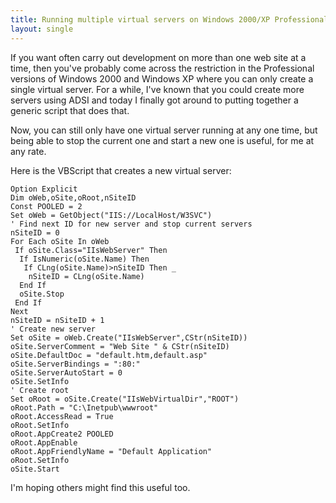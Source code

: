 ```yaml
---
title: Running multiple virtual servers on Windows 2000/XP Professional
layout: single
---
```

If you want often carry out development on more than one web site at a time, then you've probably come across the restriction in the Professional versions of Windows 2000 and Windows XP where you can only create a single virtual server. For a while, I've known that you could create more servers using ADSI and today I finally got around to putting together a generic script that does that.

Now, you can still only have one virtual server running at any one time, but being able to stop the current one and start a new one is useful, for me at any rate.

Here is the VBScript that creates a new virtual server:

```
Option Explicit
Dim oWeb,oSite,oRoot,nSiteID
Const POOLED = 2
Set oWeb = GetObject("IIS://LocalHost/W3SVC")
' Find next ID for new server and stop current servers
nSiteID = 0
For Each oSite In oWeb
 If oSite.Class="IIsWebServer" Then
  If IsNumeric(oSite.Name) Then
   If CLng(oSite.Name)>nSiteID Then _
    nSiteID = CLng(oSite.Name)
  End If
  oSite.Stop
 End If
Next
nSiteID = nSiteID + 1
' Create new server
Set oSite = oWeb.Create("IIsWebServer",CStr(nSiteID))
oSite.ServerComment = "Web Site " & CStr(nSiteID)
oSite.DefaultDoc = "default.htm,default.asp"
oSite.ServerBindings = ":80:"
oSite.ServerAutoStart = 0
oSite.SetInfo
' Create root
Set oRoot = oSite.Create("IIsWebVirtualDir","ROOT")
oRoot.Path = "C:\Inetpub\wwwroot"
oRoot.AccessRead = True
oRoot.SetInfo
oRoot.AppCreate2 POOLED
oRoot.AppEnable
oRoot.AppFriendlyName = "Default Application"
oRoot.SetInfo
oSite.Start
```

I'm hoping others might find this useful too.